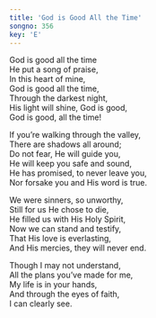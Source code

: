 ```yaml
---
title: 'God is Good All the Time'
songno: 356
key: 'E'
---
```

God is good all the time  
He put a song of praise,  
In this heart of mine,  
God is good all the time,  
Through the darkest night,  
His light will shine, God is good,  
God is good, all the time!  
  
If you’re walking through the valley,  
There are shadows all around;  
Do not fear, He will guide you,  
He will keep you safe and sound,  
He has promised, to never leave you,  
Nor forsake you and His word is true.  
  
We were sinners, so unworthy,  
Still for us He chose to die,  
He filled us with His Holy Spirit,  
Now we can stand and testify,  
That His love is everlasting,  
And His mercies, they will never end.  
  
Though I may not understand,  
All the plans you’ve made for me,  
My life is in your hands,  
And through the eyes of faith,  
I can clearly see.  
